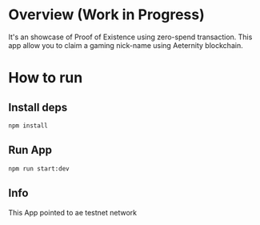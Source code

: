 # Overview (Work in Progress)
It's an showcase of Proof of Existence using zero-spend transaction.
This app allow you to claim a gaming nick-name using Aeternity blockchain.

# How to run

## Install deps
`npm install`

## Run App
`npm run start:dev`

## Info
This App pointed to ae testnet network
